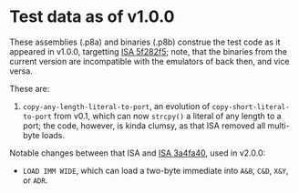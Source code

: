 # Test data as of v1.0.0

These assemblies (.p8a) and binaries (.p8b) construe the test code as it appeared in v1.0.0,
  targetting [ISA 5f282f5](https://github.com/thecoshman/pir-8/blob/5f282f5e86cfc4add8818a201092c0e75be1c4cd/ISA.md);
  note, that the binaries from the current version are incompatible with the emulators of back then, and vice versa.

These are:
1. `copy-any-length-literal-to-port`, an evolution of `copy-short-literal-to-port` from v0.1, which can now `strcpy()` a literal of any length to a port;
   the code, however, is kinda clumsy, as that ISA removed all multi-byte loads.

Notable changes between that ISA and [ISA 3a4fa40](https://github.com/thecoshman/pir-8/blob/3a4fa40f4f716fc97a4bc432d06cf69f8cb9e0ce/ISA.md), used in v2.0.0:
  * `LOAD IMM WIDE`, which can load a two-byte immediate into `A&B`, `C&D`, `X&Y`, or `ADR`.
